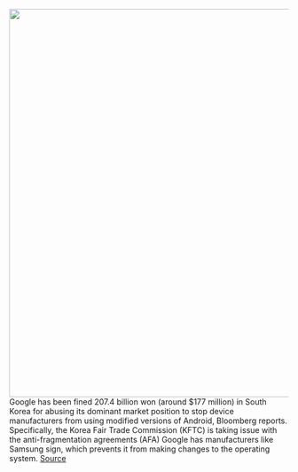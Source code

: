 <img src='https://cdn.vox-cdn.com/thumbor/feky2-cw1I8nv2W_4YTniSI99BU=/0x0:2040x1360/1200x800/filters:focal(857x517:1183x843)/cdn.vox-cdn.com/uploads/chorus_image/image/69855228/acastro_201005_1777_googleAntiTrust_0002.0.0.jpg' width='700px' /><br/>
Google has been fined 207.4 billion won (around $177 million) in South Korea for abusing its dominant market position to stop device manufacturers from using modified versions of Android, Bloomberg reports. Specifically, the Korea Fair Trade Commission (KFTC) is taking issue with the anti-fragmentation agreements (AFA) Google has manufacturers like Samsung sign, which prevents it from making changes to the operating system.
<a href='https://www.theverge.com/2021/9/14/22673202/google-south-korea-android-fork-fine-anti-fragmentation-agreement-antitrust'> Source <a/>